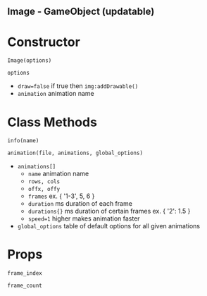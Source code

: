 ## Image - GameObject (updatable)

# Constructor

`Image(options)`

`options`

* `draw=false` if true then `img:addDrawable()`
* `animation` animation name

# Class Methods

`info(name)`

`animation(file, animations, global_options)`

* `animations[]`
    * `name` animation name
    * `rows, cols`
    * `offx, offy`
    * `frames` ex. { '1-3', 5, 6 }
    * `duration` ms duration of each frame
    * `durations{}` ms duration of certain frames ex. { '2': 1.5 }
    * `speed=1` higher makes animation faster
* `global_options` table of default options for all given animations

# Props

`frame_index` 

`frame_count`